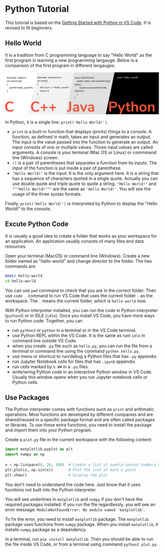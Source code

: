 # Python Tutorial

This tutorial is based on the [Getting Started with Python in VS Code](https://code.visualstudio.com/docs/python/python-tutorial). It is revised to fit beginners.

## Hello World

It is a tradition from C programming language to say "Hello World" as the first program in learning a new programming langauge. Below is a comparison of the first program in different langauges.

![hello-world](./images/hello-world.png)

In Python, it is a single line: `print('Hello World!')`.

- `print` is a built-in function that displays (prints) things to a console. A function, as defined in math, takes an input and generates an output. The input is the value passed into the function to generate an output. An input consists of one or multiple values. Those input values are called arguments. A console is your terminal (Mac OS or Linux) or commmand line (Windows) screen.
- `()` is a pair of parentheses that separates a function from its inputs. The input of the function is put inside a pair of parenthese.
- `'Hello World!'` is the input. It is the only argument here. It is a string that has a sequence of characters quoted in a single quote. Actually you can use double quote and triple quote to quote a string. `"Hello World!"` and `"""Hello World!"""` are the same as `'Hello World!'`. You will see the usage of the three syntax formats.

Finally, `print('Hello World!')` is interpreted by Python to display the "Hello World!" to the console.

## Excute Python Code

It is usually a good idea to create a folder that works as your workspace for an application. An application usually consists of many files and data resources.

Open your terminal (MacOS) or command line (Windows). Create a new folder named as "hello-world" and change director to the folder. The two commands are:

```sh
mkdir hello-world
cd hello-world
```

You can use `pwd` command to check that you are in the correct folder. Then use `code .` command to run VS Code that uses the current folder `.` as the workspace. The `.` means the current folder, which is `hello-world` now.

With Python interpreter installed, you can run the code in Python interpreter (`python3`) or in IDLE (`idle`). Once you install VS Code, you have more ways to run Python code. Together, you can

- run `python3` or `python` in a terminal or in the VS Code terminal.
- use Python REPL within the VS Code. It is the same as runl `idle` in command line outside VS Code.
- when you create `.py` file such as `hello.py`, you can run the file from a terminal or command line using the command `python hello.py`.
- use menu or shortcut to run/debug a Python files that has `.py` appendix.
- run Jupyter Notebook cells for files that has `.ipynb` appendix.
- run cells marked by `% ##` in a `.py` files.
- write/wring Python code in an interactive Python window in VS Code. Usually this window opens when you run Jupyter notebook cells or Python cells.

## Use Packages

The Python interpreter comes with functions such as `print` and arithmatic operations. Most functions are developed by different companies and are shared/reused in a specific package format and are often called packages or libraries. To use these extra functions, you need to install the package and import them into your Python program.

Create a `plot.py` file in the current workspace with the following content:

```python
import matplotlib.pyplot as plt
import numpy as np

x = np.linspace(0, 20, 100)  # Create a list of evenly-spaced numbers over the range
plt.plot(x, np.sin(x))       # Plot the sine of each x point
plt.show()                   # Display the plot
```

You don't need to understand the code here. Just know that it uses fucntions not built into the Python interpreter.

You will see underlines in `matplotlib` and `numpy` if you don't have the required packages installed. If you run the file regardlessly, you will see an error message: `ModuleNotFoundError: No module named 'matplotlib'`.

To fix the error, you need to install `matplotlib` package. The `matplotlib` package uses functions from `numpy` package. When you install `matplotlib`, it installs `numpy` package as a dependency.

In a terminal, run `pip install matplotlib`. Then you should be able to run the file inside VS Code, or from a terminal using command `python3 plot.py`.
